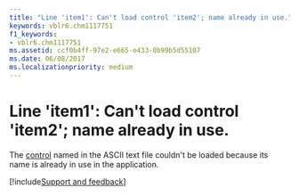 ```yaml
---
title: "Line 'item1': Can't load control 'item2'; name already in use."
keywords: vblr6.chm1117751
f1_keywords:
- vblr6.chm1117751
ms.assetid: ccf0b4ff-97e2-e665-e433-0b99b5d55107
ms.date: 06/08/2017
ms.localizationpriority: medium
---
```



# Line 'item1': Can't load control 'item2'; name already in use.

The [control](../../Glossary/vbe-glossary.md#control) named in the ASCII text file couldn't be loaded because its name is already in use in the application.

[!include[Support and feedback](~/includes/feedback-boilerplate.md)]